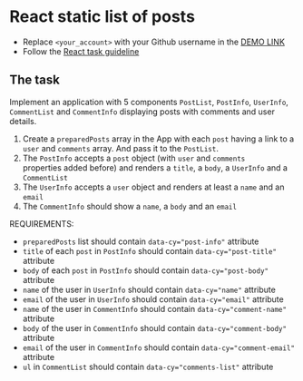 # React static list of posts
- Replace `<your_account>` with your Github username in the
  [DEMO LINK](https://xpromt.github.io/react_static-list-of-posts/)
- Follow the [React task guideline](https://github.com/mate-academy/react_task-guideline#react-tasks-guideline)

## The task
Implement an application with 5 components `PostList`, `PostInfo`, `UserInfo`, 
`CommentList` and `CommentInfo` displaying posts with comments and user details.

1. Create a `preparedPosts` array in the App with each `post` having a link to
  a `user` and `comments` array. And pass it to the `PostList`.
1. The `PostInfo` accepts a `post` object (with `user` and `comments`  
  properties added before) and renders a `title`, a `body`, a `UserInfo` and a
  `CommentList`
1. The `UserInfo` accepts a `user` object and renders at least a `name` and an
  `email`
1. The `CommentInfo` should show a `name`, a `body` and an `email`

REQUIREMENTS:
   - `preparedPosts` list should contain `data-cy="post-info"` attribute
   - `title` of each `post` in `PostInfo` should contain `data-cy="post-title"` attribute
   - `body` of each `post` in `PostInfo` should contain `data-cy="post-body"` attribute
   - `name` of the user in `UserInfo` should contain `data-cy="name"` attribute
   - `email` of the user in `UserInfo` should contain `data-cy="email"` attribute
   - `name` of the user in `CommentInfo` should contain `data-cy="comment-name"` attribute
   - `body` of the user in `CommentInfo` should contain `data-cy="comment-body"` attribute
   - `email` of the user in `CommentInfo` should contain `data-cy="comment-email"` attribute
   - `ul` in `CommentList` should contain `data-cy="comments-list"` attribute
